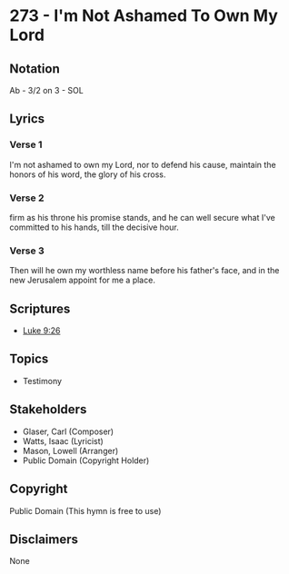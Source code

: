 # 273 - I'm Not Ashamed To Own My Lord

## Notation

Ab - 3/2 on 3 - SOL

## Lyrics

### Verse 1

I'm not ashamed to own my Lord, nor to defend his cause, maintain the honors of his word, the glory of his cross.

### Verse 2

firm as his throne his promise stands, and he can well secure what I've committed to his hands, till the decisive hour.

### Verse 3

Then will he own my worthless name before his father's face, and in the new Jerusalem appoint for me a place.


## Scriptures

- [Luke 9:26](https://www.biblegateway.com/passage/?search=Luke%209%3A26)

## Topics

- Testimony

## Stakeholders

- Glaser, Carl (Composer)
- Watts, Isaac (Lyricist)
- Mason, Lowell (Arranger)
- Public Domain (Copyright Holder)

## Copyright

Public Domain
(This hymn is free to use)

## Disclaimers

None

